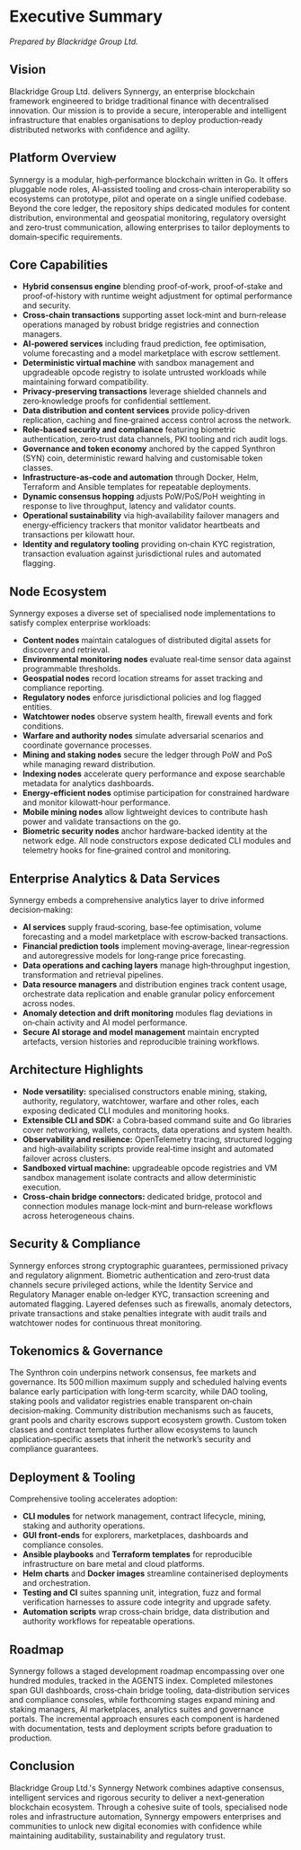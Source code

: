 # Executive Summary

*Prepared by Blackridge Group Ltd.*

## Vision
Blackridge Group Ltd. delivers Synnergy, an enterprise blockchain framework engineered to bridge traditional finance with decentralised innovation. Our mission is to provide a secure, interoperable and intelligent infrastructure that enables organisations to deploy production‑ready distributed networks with confidence and agility.

## Platform Overview
Synnergy is a modular, high‑performance blockchain written in Go. It offers pluggable node roles, AI‑assisted tooling and cross‑chain interoperability so ecosystems can prototype, pilot and operate on a single unified codebase. Beyond the core ledger, the repository ships dedicated modules for content distribution, environmental and geospatial monitoring, regulatory oversight and zero‑trust communication, allowing enterprises to tailor deployments to domain‑specific requirements.

## Core Capabilities
- **Hybrid consensus engine** blending proof‑of‑work, proof‑of‑stake and proof‑of‑history with runtime weight adjustment for optimal performance and security.
- **Cross‑chain transactions** supporting asset lock‑mint and burn‑release operations managed by robust bridge registries and connection managers.
- **AI‑powered services** including fraud prediction, fee optimisation, volume forecasting and a model marketplace with escrow settlement.
- **Deterministic virtual machine** with sandbox management and upgradeable opcode registry to isolate untrusted workloads while maintaining forward compatibility.
- **Privacy‑preserving transactions** leverage shielded channels and zero‑knowledge proofs for confidential settlement.
- **Data distribution and content services** provide policy‑driven replication, caching and fine‑grained access control across the network.
- **Role‑based security and compliance** featuring biometric authentication, zero‑trust data channels, PKI tooling and rich audit logs.
- **Governance and token economy** anchored by the capped Synthron (SYN) coin, deterministic reward halving and customisable token classes.
- **Infrastructure‑as‑code and automation** through Docker, Helm, Terraform and Ansible templates for repeatable deployments.
- **Dynamic consensus hopping** adjusts PoW/PoS/PoH weighting in response to live throughput, latency and validator counts.
- **Operational sustainability** via high‑availability failover managers and energy‑efficiency trackers that monitor validator heartbeats and transactions per kilowatt hour.
- **Identity and regulatory tooling** providing on‑chain KYC registration, transaction evaluation against jurisdictional rules and automated flagging.

## Node Ecosystem
Synnergy exposes a diverse set of specialised node implementations to satisfy complex enterprise workloads:
- **Content nodes** maintain catalogues of distributed digital assets for discovery and retrieval.
- **Environmental monitoring nodes** evaluate real‑time sensor data against programmable thresholds.
- **Geospatial nodes** record location streams for asset tracking and compliance reporting.
- **Regulatory nodes** enforce jurisdictional policies and log flagged entities.
- **Watchtower nodes** observe system health, firewall events and fork conditions.
- **Warfare and authority nodes** simulate adversarial scenarios and coordinate governance processes.
- **Mining and staking nodes** secure the ledger through PoW and PoS while managing reward distribution.
- **Indexing nodes** accelerate query performance and expose searchable metadata for analytics dashboards.
- **Energy‑efficient nodes** optimise participation for constrained hardware and monitor kilowatt‑hour performance.
- **Mobile mining nodes** allow lightweight devices to contribute hash power and validate transactions on the go.
- **Biometric security nodes** anchor hardware‑backed identity at the network edge.
All node constructors expose dedicated CLI modules and telemetry hooks for fine‑grained control and monitoring.

## Enterprise Analytics & Data Services
Synnergy embeds a comprehensive analytics layer to drive informed decision‑making:
- **AI services** supply fraud‑scoring, base‑fee optimisation, volume forecasting and a model marketplace with escrow‑backed transactions.
- **Financial prediction tools** implement moving‑average, linear‑regression and autoregressive models for long‑range price forecasting.
- **Data operations and caching layers** manage high‑throughput ingestion, transformation and retrieval pipelines.
- **Data resource managers** and distribution engines track content usage, orchestrate data replication and enable granular policy enforcement across nodes.
- **Anomaly detection and drift monitoring** modules flag deviations in on‑chain activity and AI model performance.
- **Secure AI storage and model management** maintain encrypted artefacts, version histories and reproducible training workflows.

## Architecture Highlights
- **Node versatility:** specialised constructors enable mining, staking, authority, regulatory, watchtower, warfare and other roles, each exposing dedicated CLI modules and monitoring hooks.
- **Extensible CLI and SDK:** a Cobra‑based command suite and Go libraries cover networking, wallets, contracts, data operations and system health.
- **Observability and resilience:** OpenTelemetry tracing, structured logging and high‑availability scripts provide real‑time insight and automated failover across clusters.
- **Sandboxed virtual machine:** upgradeable opcode registries and VM sandbox management isolate contracts and allow deterministic execution.
- **Cross‑chain bridge connectors:** dedicated bridge, protocol and connection modules manage lock‑mint and burn‑release workflows across heterogeneous chains.

## Security & Compliance
Synnergy enforces strong cryptographic guarantees, permissioned privacy and regulatory alignment. Biometric authentication and zero‑trust data channels secure privileged actions, while the Identity Service and Regulatory Manager enable on‑ledger KYC, transaction screening and automated flagging. Layered defenses such as firewalls, anomaly detectors, private transactions and stake penalties integrate with audit trails and watchtower nodes for continuous threat monitoring.

## Tokenomics & Governance
The Synthron coin underpins network consensus, fee markets and governance. Its 500 million maximum supply and scheduled halving events balance early participation with long‑term scarcity, while DAO tooling, staking pools and validator registries enable transparent on‑chain decision‑making. Community distribution mechanisms such as faucets, grant pools and charity escrows support ecosystem growth. Custom token classes and contract templates further allow ecosystems to launch application‑specific assets that inherit the network’s security and compliance guarantees.

## Deployment & Tooling
Comprehensive tooling accelerates adoption:
- **CLI modules** for network management, contract lifecycle, mining, staking and authority operations.
- **GUI front‑ends** for explorers, marketplaces, dashboards and compliance consoles.
- **Ansible playbooks** and **Terraform templates** for reproducible infrastructure on bare metal and cloud platforms.
- **Helm charts** and **Docker images** streamline containerised deployments and orchestration.
 - **Testing and CI** suites spanning unit, integration, fuzz and formal verification harnesses to assure code integrity and upgrade safety.
 - **Automation scripts** wrap cross‑chain bridge, data distribution and authority workflows for repeatable operations.

## Roadmap
Synnergy follows a staged development roadmap encompassing over one hundred modules, tracked in the AGENTS index. Completed milestones span GUI dashboards, cross‑chain bridge tooling, data‑distribution services and compliance consoles, while forthcoming stages expand mining and staking managers, AI marketplaces, analytics suites and governance portals. The incremental approach ensures each component is hardened with documentation, tests and deployment scripts before graduation to production.

## Conclusion
Blackridge Group Ltd.'s Synnergy Network combines adaptive consensus, intelligent services and rigorous security to deliver a next‑generation blockchain ecosystem. Through a cohesive suite of tools, specialised node roles and infrastructure automation, Synnergy empowers enterprises and communities to unlock new digital economies with confidence while maintaining auditability, sustainability and regulatory trust.

